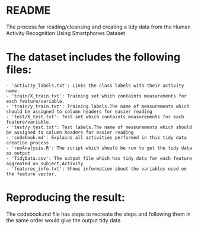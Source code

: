 
README
==================================================================
The process for reading/cleansing and creating a tidy data from the Human Activity Recognition Using Smartphones Dataset

The dataset includes the following files:
=========================================
	- 'activity_labels.txt': Links the class labels with their activity name.
	- 'train/X_train.txt': Training set which containts measurements for each feature/variable.
	- 'train/y_train.txt': Training labels.The name of measurements which should be assigned to column headers for easier reading
	- 'test/X_test.txt': Test set which containts measurements for each feature/variable.
	- 'test/y_test.txt': Test labels.The name of measurements which should be assigned to column headers for easier reading
	- 'codebook.md': Explains all activities performed in this tidy data creation process
	- 'runAnalysis.R': The script which should be run to get the tidy data as output
	- 'TidyData.csv': The output file which has tidy data for each feature aggreated on subject,Activity
	- 'features_info.txt': Shows information about the variables used on the feature vector.

Reproducing the result:
======================
The codebook.md file has steps to recreate the steps and following them in the same order would give the output tidy data

